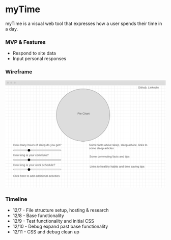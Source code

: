 # myTime

myTime is a visual web tool that expresses how a user spends their time in a day.

### MVP & Features
* Respond to site data
* Input personal responses

### Wireframe 

![image](https://github.com/bigcachemoney/myTime/blob/main/myTime.PNG)

### Timeline
* 12/7 - File structure setup, hosting & research
* 12/8 - Base functionality
* 12/9 - Test functionality and initial CSS
* 12/10 - Debug expand past base functionality
* 12/11 - CSS and debug clean up

